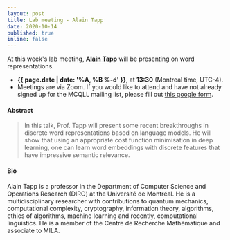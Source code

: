 ```yaml
---
layout: post
title: Lab meeting - Alain Tapp
date: 2020-10-14
published: true
inline: false 
---
```


At this week's lab meeting, [**Alain Tapp**](https://sites.google.com/view/alain-tapp-mila/home) will be presenting on word representations.

- **{{ page.date | date: '%A, %B %-d' }}**, at **13:30** (Montreal time, UTC-4).
- Meetings are via Zoom. If you would like to attend and have not already signed up for the MCQLL mailing list, please fill out [this google form](https://forms.gle/fBu5eYfiF2Ctnv5e7).

#### Abstract

<blockquote>
	In this talk, Prof. Tapp will present some recent breakthroughs in discrete word representations based on language models. He will show that using an appropriate cost function minimisation in deep learning, one can learn word embeddings with discrete features that have impressive semantic relevance. 
</blockquote>

#### Bio
 
Alain Tapp is a professor in the Department of Computer Science and Operations Research (DIRO) at the Université de Montréal. He is a multidisciplinary researcher with contributions to quantum mechanics, computational complexity, cryptography, information theory, algorithms, ethics of algorithms, machine learning and recently, computational linguistics. He is a member of the Centre de Recherche Mathématique and associate to MILA.
